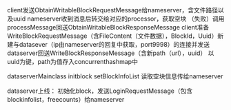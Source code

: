 client发送ObtainWritableBlockRequestMessage给nameserver，含文件路径以及uuid
nameserver收到消息后转交给对应的processor，获取空块   （失败）调用processMessage回送ObtainWritableBlockResponseMessage
client准备WriteBlockRequestMessage（含FileContent（文件数据），BlockId，Uuid）新建与datasever（ip由nameserver的回复中获取，port9998）的连接并发送
dataserver回送WriteBlockResponseMessage（含新path（url），uuid）
以uuid为键，path为值存入concurrenthashmap中

dataserverMainclass initblock setBlockInfoList 读取空块信息传给nameserver









dataserver上线：
初始化block，发送LoginRequestMessage（包含blockinfolist，freecounts）给nameserver
